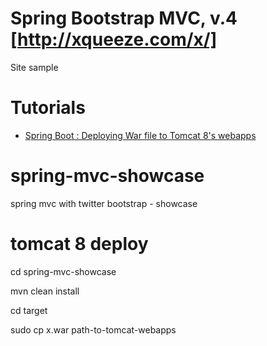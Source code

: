 
# Spring Bootstrap MVC, v.4 [http://xqueeze.com/x/]
Site sample

# Tutorials
+ [Spring Boot : Deploying War file to Tomcat 8's webapps](http://www.bogotobogo.com/Java/tutorials/Spring-Boot/Spring-Boot-Maven3-Elicpse-Tomcat-War-file.php) 

# spring-mvc-showcase
spring mvc with twitter bootstrap - showcase

# tomcat 8 deploy

cd spring-mvc-showcase

mvn clean install

cd target

sudo cp x.war path-to-tomcat-webapps

